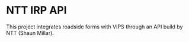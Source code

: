 # NTT IRP API

This project integrates roadside forms with VIPS through an API build by NTT (Shaun Millar).